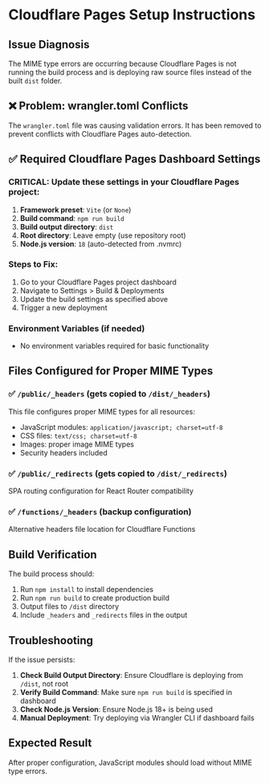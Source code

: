 # Cloudflare Pages Setup Instructions

## Issue Diagnosis
The MIME type errors are occurring because Cloudflare Pages is not running the build process and is deploying raw source files instead of the built `dist` folder.

## ❌ Problem: wrangler.toml Conflicts
The `wrangler.toml` file was causing validation errors. It has been removed to prevent conflicts with Cloudflare Pages auto-detection.

## ✅ Required Cloudflare Pages Dashboard Settings

### CRITICAL: Update these settings in your Cloudflare Pages project:

1. **Framework preset**: `Vite` (or `None`)
2. **Build command**: `npm run build`
3. **Build output directory**: `dist`
4. **Root directory**: Leave empty (use repository root)
5. **Node.js version**: `18` (auto-detected from .nvmrc)

### Steps to Fix:
1. Go to your Cloudflare Pages project dashboard
2. Navigate to Settings > Build & Deployments  
3. Update the build settings as specified above
4. Trigger a new deployment

### Environment Variables (if needed)
- No environment variables required for basic functionality

## Files Configured for Proper MIME Types

### ✅ `/public/_headers` (gets copied to `/dist/_headers`)
This file configures proper MIME types for all resources:
- JavaScript modules: `application/javascript; charset=utf-8`
- CSS files: `text/css; charset=utf-8`
- Images: proper image MIME types
- Security headers included

### ✅ `/public/_redirects` (gets copied to `/dist/_redirects`)
SPA routing configuration for React Router compatibility

### ✅ `/functions/_headers` (backup configuration)
Alternative headers file location for Cloudflare Functions

## Build Verification

The build process should:
1. Run `npm install` to install dependencies
2. Run `npm run build` to create production build
3. Output files to `/dist` directory
4. Include `_headers` and `_redirects` files in the output

## Troubleshooting

If the issue persists:

1. **Check Build Output Directory**: Ensure Cloudflare is deploying from `/dist`, not root
2. **Verify Build Command**: Make sure `npm run build` is specified in dashboard
3. **Check Node.js Version**: Ensure Node.js 18+ is being used
4. **Manual Deployment**: Try deploying via Wrangler CLI if dashboard fails

## Expected Result
After proper configuration, JavaScript modules should load without MIME type errors.